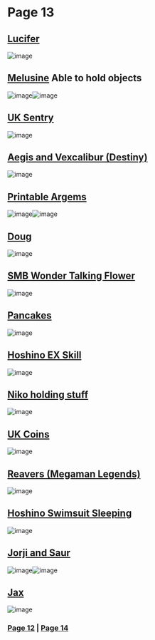 # Page 13
## [Lucifer](https://discord.com/channels/512287844258021376/1132040858343059638/1167916859706839101)
![image](https://github.com/madrod228/voicesoftheprinter/assets/9602000/f0cc872b-451c-4621-b8d7-c40adc8e3c38)
## [Melusine](https://discord.com/channels/512287844258021376/1132040858343059638/1167940600700616864) Able to hold objects
![image](https://github.com/madrod228/voicesoftheprinter/assets/9602000/08bf9f58-2905-4b03-a99f-ebe4353a1a89)![image](https://github.com/madrod228/voicesoftheprinter/assets/9602000/c33ed000-eb05-4c8e-9ce2-c8ac82e801d8)
## [UK Sentry](https://discord.com/channels/512287844258021376/1132040858343059638/1167944457837088778)
![image](https://github.com/madrod228/voicesoftheprinter/assets/9602000/b646e404-076b-4a47-a15f-56c743d0bc77)
## [Aegis and Vexcalibur (Destiny)](https://discord.com/channels/512287844258021376/1132040858343059638/1167973321971867760)
![image](https://github.com/madrod228/voicesoftheprinter/assets/9602000/2ab7a7b9-4cc6-4466-a1cf-335770ffb551)
## [Printable Argems](https://discord.com/channels/512287844258021376/1132040858343059638/1167974295717298327)
![image](https://github.com/madrod228/voicesoftheprinter/assets/9602000/bada6ea4-e157-49f4-8a89-35344d683fee)![image](https://github.com/madrod228/voicesoftheprinter/assets/9602000/f9655396-464d-4729-8c6b-13d88c538aad)
## [Doug](https://discord.com/channels/512287844258021376/1132040858343059638/1168060726313746523)
![image](https://github.com/madrod228/voicesoftheprinter/assets/9602000/c6e6c1f5-4b2e-4762-b70e-459bfeace29e)
## [SMB Wonder Talking Flower](https://discord.com/channels/512287844258021376/1132040858343059638/1168143427632906250)
![image](https://github.com/madrod228/voicesoftheprinter/assets/9602000/ead7d144-4ecc-44f3-8499-d9d56cebe3f7)
## [Pancakes](https://discord.com/channels/512287844258021376/1132040858343059638/1168230922445918280)
![image](https://github.com/madrod228/voicesoftheprinter/assets/9602000/d293ea4c-b920-4f86-94c2-3a5d91b5ce50)
## [Hoshino EX Skill](https://discord.com/channels/512287844258021376/1132040858343059638/1168237923439755415)
![image](https://github.com/madrod228/voicesoftheprinter/assets/9602000/61c9c48c-7f63-4010-ba29-a5f0aa2b9a01)
## [Niko holding stuff](https://discord.com/channels/512287844258021376/1132040858343059638/1168238547497664512)
![image](https://github.com/madrod228/voicesoftheprinter/assets/9602000/fcba3717-3b32-4070-a48c-4ca9a78d6005)
## [UK Coins](https://discord.com/channels/512287844258021376/1132040858343059638/1168246558228217887)
![image](https://github.com/madrod228/voicesoftheprinter/assets/9602000/155c625f-35df-466f-b37f-faccb0d079b2)
## [Reavers (Megaman Legends)](https://discord.com/channels/512287844258021376/1132040858343059638/1168263245434454216)
![image](https://github.com/madrod228/voicesoftheprinter/assets/9602000/1316a3b7-5e8c-4a29-bad3-81749b7f84ce)
## [Hoshino Swimsuit Sleeping](https://discord.com/channels/512287844258021376/1132040858343059638/1168307044969873528)
![image](https://github.com/madrod228/voicesoftheprinter/assets/9602000/d444c88c-d023-495d-a7f1-82d9cfa2d598)
## [Jorji and Saur](https://discord.com/channels/512287844258021376/1132040858343059638/1168522162072715315)
![image](https://github.com/madrod228/voicesoftheprinter/assets/9602000/fff933bf-dfbb-4c8b-bf3a-3c742a194575)![image](https://github.com/madrod228/voicesoftheprinter/assets/9602000/7c2287fa-b575-4d34-953c-68b995d5c360)
## [Jax](https://discord.com/channels/512287844258021376/1132040858343059638/1168600743062798377)
![image](https://github.com/madrod228/voicesoftheprinter/assets/9602000/dd29d5a1-7fb8-4573-ba23-144d744e7d7c)

### [Page 12](https://github.com/madrod228/voicesoftheprinter/blob/2c35d8678422c799e5926e212bbeaf077cc13409/Page%2012.md) | [Page 14](https://github.com/madrod228/voicesoftheprinter/blob/2c35d8678422c799e5926e212bbeaf077cc13409/Page%2014.md)
